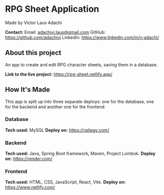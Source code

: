 # RPG Sheet Application
Made by Victor Laus Adachi

**Contact:**
Email: adachivi.laus@gmail.com
GitHub: https://github.com/adachivi
LinkedIn: https://www.linkedin.com/in/v-adachi/

## About this project
An app to create and edit RPG character sheets, saving them in a database.

**Link to the live project:** https://rpg-sheet.netlify.app/

## How It's Made
This app is split up into three separate deploys: one for the database, one for the backend and another one for the frontend.

### Database
**Tech used:** MySQL
**Deploy on:** https://railway.com/

### Backend
**Tech used:** Java, Spring Boot framework, Maven, Project Lombok.
**Deploy on:** https://render.com/

### Frontend
**Tech used:** HTML, CSS, JavaScript, React, Vite.
**Deploy on:** https://www.netlify.com/

